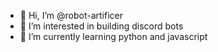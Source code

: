 - 👋 Hi, I’m @robot-artificer
- 👀 I’m interested in building discord bots
- 🌱 I’m currently learning python and javascript

<!---
robot-artificer/robot-artificer is a ✨ special ✨ repository because its `README.md` (this file) appears on your GitHub profile.
You can click the Preview link to take a look at your changes.
--->
